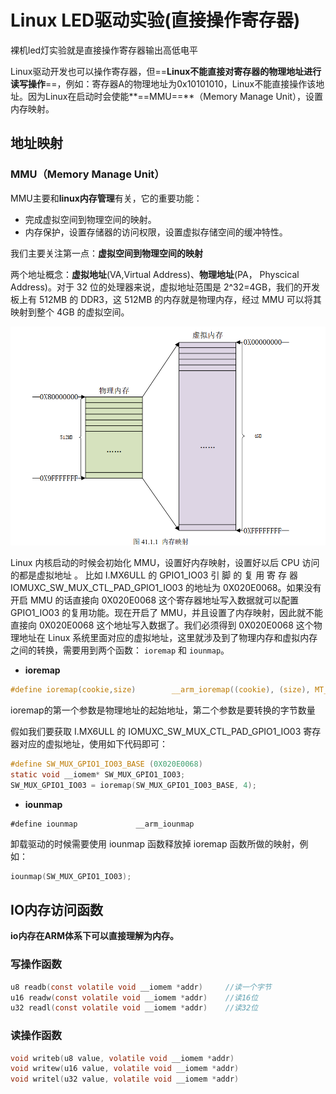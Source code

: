 # Linux LED驱动实验(直接操作寄存器)

裸机led灯实验就是直接操作寄存器输出高低电平

Linux驱动开发也可以操作寄存器，但==**Linux不能直接对寄存器的物理地址进行读写操作**==，例如：寄存器A的物理地址为0x10101010，Linux不能直接操作该地址。因为Linux在启动时会使能**==MMU==**（Memory
Manage Unit），设置内存映射。



## 地址映射



### MMU（Memory Manage Unit）

MMU主要和**linux内存管理**有关，它的重要功能：

- 完成虚拟空间到物理空间的映射。
- 内存保护，设置存储器的访问权限，设置虚拟存储空间的缓冲特性。

我们主要关注第一点：**虚拟空间到物理空间的映射**

两个地址概念：**虚拟地址**(VA,Virtual Address)、**物理地址**(PA， Physcical Address)。对于 32 位的处理器来说，虚拟地址范围是 2^32=4GB，我们的开发板上有 512MB 的 DDR3，这 512MB 的内存就是物理内存，经过 MMU 可以将其映射到整个 4GB 的虚拟空间。

![image-20250510154033679](./led_mmu.assets/image-20250510154033679.png)

Linux 内核启动的时候会初始化 MMU，设置好内存映射，设置好以后 CPU 访问的都是虚拟地址 。 比如 I.MX6ULL 的 GPIO1_IO03 引 脚 的 复 用 寄 存 器IOMUXC_SW_MUX_CTL_PAD_GPIO1_IO03 的地址为 0X020E0068。如果没有开启 MMU 的话直接向 0X020E0068 这个寄存器地址写入数据就可以配置 GPIO1_IO03 的复用功能。现在开启了 MMU，并且设置了内存映射，因此就不能直接向 0X020E0068 这个地址写入数据了。我们必须得到 0X020E0068 这个物理地址在 Linux 系统里面对应的虚拟地址，这里就涉及到了物理内存和虚拟内存之间的转换，需要用到两个函数： `ioremap` 和 `iounmap`。

- **ioremap**

```c
#define ioremap(cookie,size)		__arm_ioremap((cookie), (size), MT_DEVICE)
```

ioremap的第一个参数是物理地址的起始地址，第二个参数是要转换的字节数量

假如我们要获取 I.MX6ULL 的 IOMUXC_SW_MUX_CTL_PAD_GPIO1_IO03 寄存器对应的虚拟地址，使用如下代码即可：

```c
#define SW_MUX_GPIO1_IO03_BASE (0X020E0068)
static void __iomem* SW_MUX_GPIO1_IO03;
SW_MUX_GPIO1_IO03 = ioremap(SW_MUX_GPIO1_IO03_BASE, 4);

```



- **iounmap**


```
#define iounmap				__arm_iounmap
```

卸载驱动的时候需要使用 iounmap 函数释放掉 ioremap 函数所做的映射，例如：

```c
iounmap(SW_MUX_GPIO1_IO03);
```







## IO内存访问函数

**io内存在ARM体系下可以直接理解为内存。**

### 写操作函数

```c
u8 readb(const volatile void __iomem *addr)		//读一个字节
u16 readw(const volatile void __iomem *addr)	//读16位
u32 readl(const volatile void __iomem *addr)	//读32位
```



### 读操作函数

```c
void writeb(u8 value, volatile void __iomem *addr)
void writew(u16 value, volatile void __iomem *addr)
void writel(u32 value, volatile void __iomem *addr)
```



